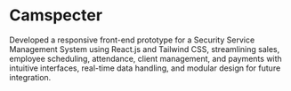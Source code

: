 # Camspecter
Developed a responsive front-end prototype for a Security Service Management System using React.js and Tailwind CSS, streamlining sales, employee scheduling, attendance, client management, and payments with intuitive interfaces, real-time data handling, and modular design for future integration.

